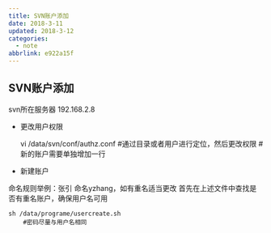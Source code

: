 ```yaml
---
title: SVN账户添加
date: 2018-3-11
updated: 2018-3-12
categories:
  - note
abbrlink: e922a15f
---
```

## **SVN账户添加**

svn所在服务器 192.168.2.8

* 更改用户权限

    
    vi /data/svn/conf/authz.conf
        #通过目录或者用户进行定位，然后更改权限
        #新的账户需要单独增加一行
        
* 新建账户

命名规则举例：张引 命名yzhang，如有重名适当更改
首先在上述文件中查找是否有重名账户，确保用户名可用
    
    sh /data/programe/usercreate.sh 
        #密码尽量与用户名相同
    
